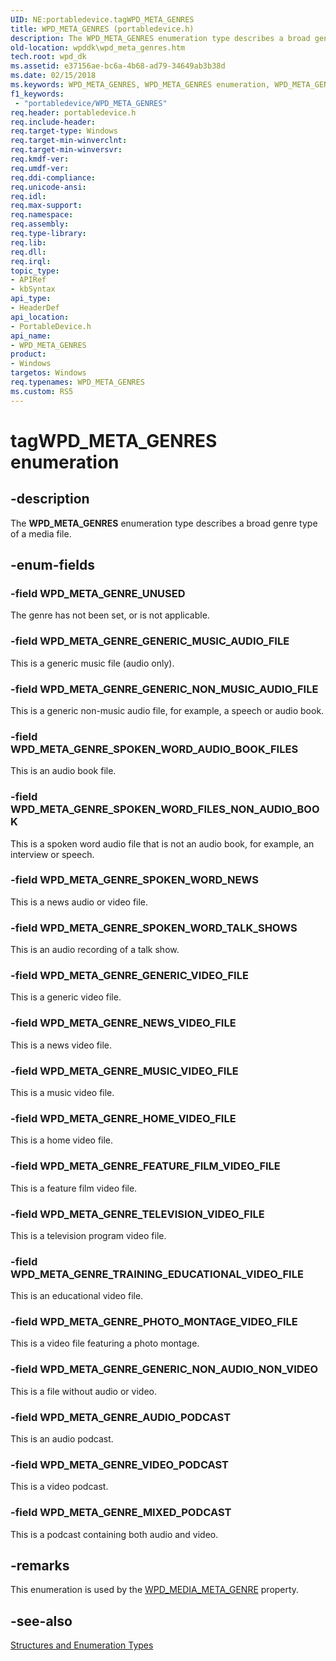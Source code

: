 ```yaml
---
UID: NE:portabledevice.tagWPD_META_GENRES
title: WPD_META_GENRES (portabledevice.h)
description: The WPD_META_GENRES enumeration type describes a broad genre type of a media file.
old-location: wpddk\wpd_meta_genres.htm
tech.root: wpd_dk
ms.assetid: e37156ae-bc6a-4b68-ad79-34649ab3b38d
ms.date: 02/15/2018
ms.keywords: WPD_META_GENRES, WPD_META_GENRES enumeration, WPD_META_GENRE_AUDIO_PODCAST, WPD_META_GENRE_FEATURE_FILM_VIDEO_FILE, WPD_META_GENRE_GENERIC_MUSIC_AUDIO_FILE, WPD_META_GENRE_GENERIC_NON_AUDIO_NON_VIDEO, WPD_META_GENRE_GENERIC_NON_MUSIC_AUDIO_FILE, WPD_META_GENRE_GENERIC_VIDEO_FILE, WPD_META_GENRE_HOME_VIDEO_FILE, WPD_META_GENRE_MIXED_PODCAST, WPD_META_GENRE_MUSIC_VIDEO_FILE, WPD_META_GENRE_NEWS_VIDEO_FILE, WPD_META_GENRE_PHOTO_MONTAGE_VIDEO_FILE, WPD_META_GENRE_SPOKEN_WORD_AUDIO_BOOK_FILES, WPD_META_GENRE_SPOKEN_WORD_FILES_NON_AUDIO_BOOK, WPD_META_GENRE_SPOKEN_WORD_NEWS, WPD_META_GENRE_SPOKEN_WORD_TALK_SHOWS, WPD_META_GENRE_TELEVISION_VIDEO_FILE, WPD_META_GENRE_TRAINING_EDUCATIONAL_VIDEO_FILE, WPD_META_GENRE_UNUSED, WPD_META_GENRE_VIDEO_PODCAST, enumeration, portabledevice/WPD_META_GENRES, portabledevice/WPD_META_GENRE_AUDIO_PODCAST, portabledevice/WPD_META_GENRE_FEATURE_FILM_VIDEO_FILE, portabledevice/WPD_META_GENRE_GENERIC_MUSIC_AUDIO_FILE, portabledevice/WPD_META_GENRE_GENERIC_NON_AUDIO_NON_VIDEO, portabledevice/WPD_META_GENRE_GENERIC_NON_MUSIC_AUDIO_FILE, portabledevice/WPD_META_GENRE_GENERIC_VIDEO_FILE, portabledevice/WPD_META_GENRE_HOME_VIDEO_FILE, portabledevice/WPD_META_GENRE_MIXED_PODCAST, portabledevice/WPD_META_GENRE_MUSIC_VIDEO_FILE, portabledevice/WPD_META_GENRE_NEWS_VIDEO_FILE, portabledevice/WPD_META_GENRE_PHOTO_MONTAGE_VIDEO_FILE, portabledevice/WPD_META_GENRE_SPOKEN_WORD_AUDIO_BOOK_FILES, portabledevice/WPD_META_GENRE_SPOKEN_WORD_FILES_NON_AUDIO_BOOK, portabledevice/WPD_META_GENRE_SPOKEN_WORD_NEWS, portabledevice/WPD_META_GENRE_SPOKEN_WORD_TALK_SHOWS, portabledevice/WPD_META_GENRE_TELEVISION_VIDEO_FILE, portabledevice/WPD_META_GENRE_TRAINING_EDUCATIONAL_VIDEO_FILE, portabledevice/WPD_META_GENRE_UNUSED, portabledevice/WPD_META_GENRE_VIDEO_PODCAST, tagWPD_META_GENRES, wpddk.wpd_meta_genres
f1_keywords:
 - "portabledevice/WPD_META_GENRES"
req.header: portabledevice.h
req.include-header: 
req.target-type: Windows
req.target-min-winverclnt: 
req.target-min-winversvr: 
req.kmdf-ver: 
req.umdf-ver: 
req.ddi-compliance: 
req.unicode-ansi: 
req.idl: 
req.max-support: 
req.namespace: 
req.assembly: 
req.type-library: 
req.lib: 
req.dll: 
req.irql: 
topic_type:
- APIRef
- kbSyntax
api_type:
- HeaderDef
api_location:
- PortableDevice.h
api_name:
- WPD_META_GENRES
product:
- Windows
targetos: Windows
req.typenames: WPD_META_GENRES
ms.custom: RS5
---
```


# tagWPD_META_GENRES enumeration


## -description



The <b>WPD_META_GENRES</b> enumeration type describes a broad genre type of a media file.




## -enum-fields




### -field WPD_META_GENRE_UNUSED

The genre has not been set, or is not applicable.


### -field WPD_META_GENRE_GENERIC_MUSIC_AUDIO_FILE

This is a generic music file (audio only).


### -field WPD_META_GENRE_GENERIC_NON_MUSIC_AUDIO_FILE

This is a generic non-music audio file, for example, a speech or audio book.


### -field WPD_META_GENRE_SPOKEN_WORD_AUDIO_BOOK_FILES

This is an audio book file.


### -field WPD_META_GENRE_SPOKEN_WORD_FILES_NON_AUDIO_BOOK

This is a spoken word audio file that is not an audio book, for example, an interview or speech.


### -field WPD_META_GENRE_SPOKEN_WORD_NEWS

This is a news audio or video file.


### -field WPD_META_GENRE_SPOKEN_WORD_TALK_SHOWS

This is an audio recording of a talk show.


### -field WPD_META_GENRE_GENERIC_VIDEO_FILE

This is a generic video file.


### -field WPD_META_GENRE_NEWS_VIDEO_FILE

This is a news video file.


### -field WPD_META_GENRE_MUSIC_VIDEO_FILE

This is a music video file.


### -field WPD_META_GENRE_HOME_VIDEO_FILE

This is a home video file.


### -field WPD_META_GENRE_FEATURE_FILM_VIDEO_FILE

This is a feature film video file.


### -field WPD_META_GENRE_TELEVISION_VIDEO_FILE

This is a television program video file.


### -field WPD_META_GENRE_TRAINING_EDUCATIONAL_VIDEO_FILE

This is an educational video file.


### -field WPD_META_GENRE_PHOTO_MONTAGE_VIDEO_FILE

This is a video file featuring a photo montage.


### -field WPD_META_GENRE_GENERIC_NON_AUDIO_NON_VIDEO

This is a file without audio or video.


### -field WPD_META_GENRE_AUDIO_PODCAST

This is an audio podcast.


### -field WPD_META_GENRE_VIDEO_PODCAST

This is a video podcast.


### -field WPD_META_GENRE_MIXED_PODCAST

This is a podcast containing both audio and video.


## -remarks



This enumeration is used by the <a href="https://docs.microsoft.com/windows/desktop/wpd_sdk/media-properties">WPD_MEDIA_META_GENRE</a> property.




## -see-also




<a href="https://docs.microsoft.com/previous-versions/windows/hardware/drivers/ff597672(v=vs.85)">Structures and Enumeration Types</a>
 

 

